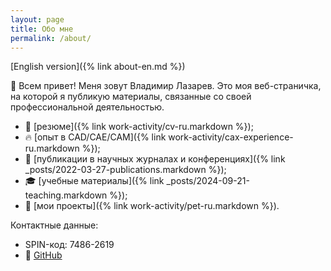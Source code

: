 ```yaml
---
layout: page
title: Обо мне
permalink: /about/
---
```


[English version]({% link about-en.md %})

&#128075; Всем привет!
Меня зовут Владимир Лазарев.
Это моя веб-страничка, на которой я публикую материалы, связанные со своей профессиональной деятельностью.

* &#128029; [резюме]({% link work-activity/cv-ru.markdown %});
* &#128293; [опыт в CAD/CAE/CAM]({% link work-activity/cax-experience-ru.markdown %});
* &#128221; [публикации в научных журналах и конференциях]({% link _posts/2022-03-27-publications.markdown %});
* &#127891; [учебные материалы]({% link _posts/2024-09-21-teaching.markdown %});
* &#128034; [мои проекты]({% link work-activity/pet-ru.markdown %}).


Контактные данные:
* SPIN-код: 7486-2619
* 🦑 [GitHub](https://github.com/wolodyx)
